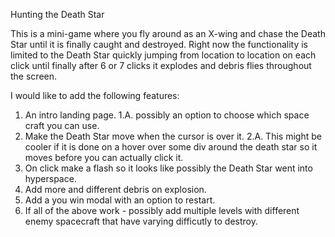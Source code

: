 Hunting the Death Star

This is a mini-game where you fly around as an X-wing and chase the Death Star until it is finally caught and destroyed.
Right now the functionality is limited to the Death Star quickly jumping from location to location on each click until finally after 6 or 7 clicks it explodes
and debris flies throughout the screen.

I would like to add the following features:
1. An intro landing page.
	1.A. possibly an option to choose which space craft you can use.
2. Make the Death Star move when the cursor is over it.
	2.A. This might be cooler if it is done on a hover over some div around the death star so it moves before you can actually click it.
3. On click make a flash so it looks like possibly the Death Star went into hyperspace.
4. Add more and different debris on explosion.
5. Add a you win modal with an option to restart.
6. If all of the above work - possibly add multiple levels with different enemy spacecraft that have varying difficutly to destroy.

